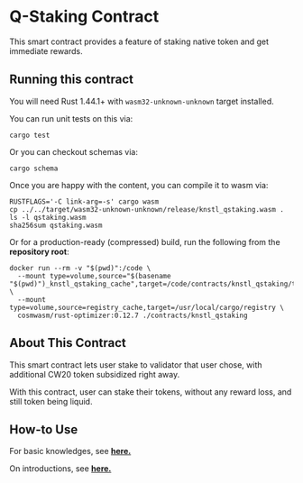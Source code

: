 # Q-Staking Contract

This smart contract provides a feature of staking native token and get immediate rewards.

## Running this contract

You will need Rust 1.44.1+ with `wasm32-unknown-unknown` target installed.

You can run unit tests on this via: 

`cargo test`

Or you can checkout schemas via:

`cargo schema`

Once you are happy with the content, you can compile it to wasm via:

```
RUSTFLAGS='-C link-arg=-s' cargo wasm
cp ../../target/wasm32-unknown-unknown/release/knstl_qstaking.wasm .
ls -l qstaking.wasm
sha256sum qstaking.wasm
```

Or for a production-ready (compressed) build, run the following from the __repository root__:

```
docker run --rm -v "$(pwd)":/code \
  --mount type=volume,source="$(basename "$(pwd)")_knstl_qstaking_cache",target=/code/contracts/knstl_qstaking/target \
  --mount type=volume,source=registry_cache,target=/usr/local/cargo/registry \
  cosmwasm/rust-optimizer:0.12.7 ./contracts/knstl_qstaking
  ```

## About This Contract

This smart contract lets user stake to validator that user chose, with additional CW20 token subsidized right away.

With this contract, user can stake their tokens, without any reward loss, and still token being liquid.

## How-to Use

For basic knowledges, see __[here.](https://docs.cosmwasm.com/docs/1.0/getting-started/interact-with-contract)__

On introductions, see __[here.](./INTRO.md)__